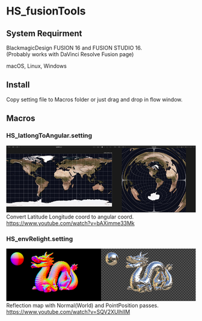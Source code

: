 # HS_fusionTools

## System Requirment
BlackmagicDesign FUSION 16 and FUSION STUDIO 16.  
(Probably works with DaVinci Resolve Fusion page)  

macOS, Linux, Windows
 
## Install
Copy setting file to Macros folder or just drag and drop in flow window.

 
## Macros
 

### HS_latlongToAngular.setting 
![HS_latlongToAngular.png](./images/HS_latlongToAngular.png)  
Convert Latitude Longitude coord to angular coord.  
https://www.youtube.com/watch?v=bAXimme33Mk
  
 
  
 
 
### HS_envRelight.setting 
![HS_latlongToAngular.png](./images/HS_envRelight.png)  
Reflection map with Normal(World) and PointPosition passes.   
https://www.youtube.com/watch?v=SQV2XUlhlIM
